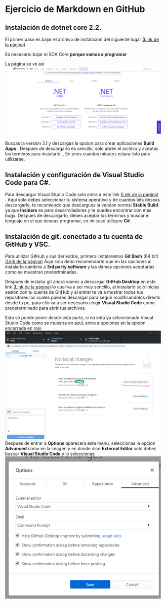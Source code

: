 # Ejercicio de Markdown en GitHub

## Instalación de dotnet core 2.2.

El primer paso es bajar el archivo de instalacion del siguiente lugar
[(Link de la página)](https://dotnet.microsoft.com/download)

Es necesario bajar el SDK Core  **porque vamos a programar**

La página se ve asi
![Sitio web](../imgs/netcore.png)

Buscas la version 3.1 y descargas la opcion para crear aplicaciones **Build Apps** . Despues de descargarlo es sencillo, solo abres el archivo y aceptas los terminos para instalarlo... En unos cuantos minutos estara listo para utilizarse.

## Instalación y configuración de Visual Studio Code para C#.

Para descargar Visual Studio Code solo entra a este link
[(Link de la página)](https://code.visualstudio.com/) . Aqui solo debes seleccionar tu sistema operativo y de cuantos bits deseas descargarlo, te recomiendo que descargues la version normal **Stable Build** ya que **Insiders** es para desarrolladores y te puedes encontrar con mas bugs.
Despues de descargarlo, debes aceptar los terminos y buscar el lenguaje en el que deseas programar, en mi caso utilizare **C#**.

## Instalación de git. conectado a tu cuenta de GitHub y VSC.

Para utilizar GitHub y sus derivados, primero instalaremos **Git Bash** (64 bit) [(Link de la página)](https://git-scm.com/) Aqui solo debo recomendarte que en las opciones al instalarlo cambies a **3rd party software** y las demas opciones aceptarlas como se muestran predertminadas.

Despues de instalar git ahora vamos a descargar **GitHub Desktop** en este link [(Link de la página)](https://desktop.github.com/) lo cual va a ser muy sencillo, al instalarlo solo inicias sesión con tu cuenta de GitHub y al entrar te va a mostrar todos tus repositores los cuales puedes descargar para seguir modificandolos directo desde tu pc, para ello va a ser necesario elegir **Visual Studio Code** como predeterminado para abrir tus archivos.

Esto se puede poner desde esta parte, si no esta ya seleccionado Visual Studio Code como se muestra en azul, entra a opciones en la opcion encerrada en rojo
![Es esta opcion](../imgs/opcionVSC.png)
Despues de entrar a **Options** aparecera este menu, seleccionas la opcion **Advanced** como en la imagen y en donde dice **External Editor** solo debes buscar **Visual Studio Code** y lo seleccionas.
![Es esta opcion](../imgs/opcionVSCpt2.png)